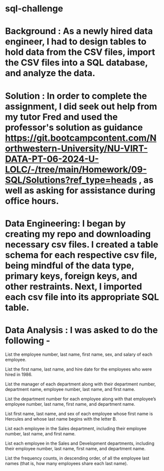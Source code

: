 # sql-challenge
# Background : As a newly hired data engineer, I had to design tables to hold data from the CSV files, import the CSV files into a SQL database, and analyze the data.

# Solution : In order to complete the assignment, I did seek out help from my tutor Fred and used the professor's solution as guidance https://git.bootcampcontent.com/Northwestern-University/NU-VIRT-DATA-PT-06-2024-U-LOLC/-/tree/main/Homework/09-SQL/Solutions?ref_type=heads , as well as asking for assistance during office hours.

 # Data Engineering: I began by creating my repo and downloading necessary csv files. I created a table schema for each respective csv file, being mindful of the data type, primary keys, foreign keys, and other restraints. Next, I imported each csv file into its appropriate SQL table. 

 # Data Analysis : I was asked to do the following -
List the employee number, last name, first name, sex, and salary of each employee.

List the first name, last name, and hire date for the employees who were hired in 1986.

List the manager of each department along with their department number, department name, employee number, last name, and first name.

List the department number for each employee along with that employee’s employee number, last name, first name, and department name.

List first name, last name, and sex of each employee whose first name is Hercules and whose last name begins with the letter B.

List each employee in the Sales department, including their employee number, last name, and first name.

List each employee in the Sales and Development departments, including their employee number, last name, first name, and department name.

List the frequency counts, in descending order, of all the employee last names (that is, how many employees share each last name). 
